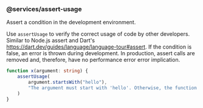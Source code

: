 ### @services/assert-usage

Assert a condition in the development environment.

Use `assertUsage` to verify the correct usage of code by other developers.
Similar to Node.js assert and Dart's https://dart.dev/guides/language/language-tour#assert.
If the condition is false, an error is thrown during development. In production,
assert calls are removed and, therefore, have no performance error error implication.

```ts
function x(argument: string) {
	assertUsage(
		argument.startsWith("hello"),
		"The argument must start with 'hello'. Otherwise, the function crashes."
	)
}
```
